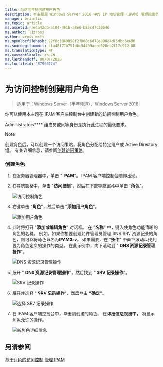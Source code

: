 ```yaml
---
title: 为访问控制创建用户角色
description: 本主题是 Windows Server 2016 中的 IP 地址管理 (IPAM) 管理指南的一部分。
manager: brianlic
ms.topic: article
ms.assetid: ae6a42db-a104-401b-a8e6-b85c47d30b46
ms.author: lizross
author: eross-msft
ms.openlocfilehash: 92f0c1860858f2f888c6d78e890d4d75dbc6e696
ms.sourcegitcommit: dfa48f77b751dbc34409aced628eb2f17c912f08
ms.translationtype: MT
ms.contentlocale: zh-CN
ms.lasthandoff: 08/07/2020
ms.locfileid: "87966474"
---
```

# <a name="create-a-user-role-for-access-control"></a>为访问控制创建用户角色

>适用于：Windows Server（半年频道）、Windows Server 2016

你可以使用本主题在 IPAM 客户端控制台中创建新的访问控制用户角色。

Administrators**** 组成员或同等身份是执行此过程的最低要求。

> [!NOTE]
> 创建角色后，可以创建一个访问策略，将角色分配给特定用户或 Active Directory 组。 有关详细信息，请参阅[创建访问策略](../../technologies/ipam/Create-an-Access-Policy.md)。

### <a name="to-create-a-role"></a>创建角色

1.  在服务器管理器中，单击 " **IPAM**"。 IPAM 客户端控制台随即出现。

2.  在导航窗格中，单击 "**访问控制**"，然后在下部导航窗格中单击 "**角色**"。

    ![访问控制角色](../../media/Create-a-User-Role-for-Access-Control/ipam_CreateUserRole_01.jpg)

3.  右键单击 "**角色**"，然后单击 "**添加用户角色**"。

    ![添加用户角色](../../media/Create-a-User-Role-for-Access-Control/ipam_CreateUserRole_02.jpg)

4.  此时将打开 "**添加或编辑角色**" 对话框。 在 "**名称**" 中，键入使角色功能清晰的角色的名称。 例如，如果你想要创建允许管理员管理 DNS SRV 资源记录的角色，则可以将角色命名为**IPAMSrv**。 如果需要，在 "**操作**" 中向下滚动以找到要为角色定义的操作的类型。 在此示例中，向下滚动到 " **DNS 资源记录管理操作**"。

    ![DNS 资源记录管理操作](../../media/Create-a-User-Role-for-Access-Control/ipam_CreateUserRole_03.jpg)

5.  展开 " **DNS 资源记录管理操作**"，然后找到 " **SRV 记录操作**"。

    ![SRV 记录操作](../../media/Create-a-User-Role-for-Access-Control/ipam_CreateUserRole_04.jpg)

6.  展开并选择 " **SRV 记录操作**"，然后单击 **"确定"**。

    ![选择 SRV 记录操作](../../media/Create-a-User-Role-for-Access-Control/ipam_CreateUserRole_05.jpg)

7.  在 IPAM 客户端控制台中，单击刚创建的角色。 在**详细信息视图中，** 将显示角色允许的操作。

    ![新角色详细信息](../../media/Create-a-User-Role-for-Access-Control/ipam_CreateUserRole_06.jpg)

## <a name="see-also"></a>另请参阅
[基于角色的访问控制](Role-based-Access-Control.md) 
[管理 IPAM](Manage-IPAM.md)



